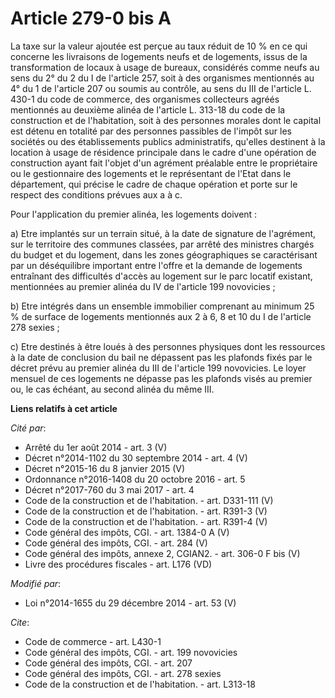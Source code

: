# Article 279-0 bis A

La taxe sur la valeur ajoutée est perçue au taux réduit de 10 % en ce qui concerne les livraisons de logements neufs et de
logements, issus de la transformation de locaux à usage de bureaux, considérés comme neufs au sens du 2° du 2 du I de
l'article 257, soit à des organismes mentionnés au 4° du 1 de l'article 207 ou soumis au contrôle, au sens du III de
l'article L. 430-1 du code de commerce, des organismes collecteurs agréés mentionnés au deuxième alinéa de l'article L.
313-18 du code de la construction et de l'habitation, soit à des personnes morales dont le capital est détenu en totalité par
des personnes passibles de l'impôt sur les sociétés ou des établissements publics administratifs, qu'elles destinent à la
location à usage de résidence principale dans le cadre d'une opération de construction ayant fait l'objet d'un agrément
préalable entre le propriétaire ou le gestionnaire des logements et le représentant de l'Etat dans le département, qui
précise le cadre de chaque opération et porte sur le respect des conditions prévues aux a à c. 

Pour l'application du premier alinéa, les logements doivent : 

a) Etre implantés sur un terrain situé, à la date de signature de l'agrément, sur le territoire des communes classées, par
arrêté des ministres chargés du budget et du logement, dans les zones géographiques se caractérisant par un déséquilibre
important entre l'offre et la demande de logements entraînant des difficultés d'accès au logement sur le parc locatif
existant, mentionnées au premier alinéa du IV de l'article 199 novovicies ; 

b) Etre intégrés dans un ensemble immobilier comprenant au minimum 25 % de surface de logements mentionnés aux 2 à 6, 8 et 10
du I de l'article 278 sexies ; 

c) Etre destinés à être loués à des personnes physiques dont les ressources à la date de conclusion du bail ne dépassent pas
les plafonds fixés par le décret prévu au premier alinéa du III de l'article 199 novovicies. Le loyer mensuel de ces
logements ne dépasse pas les plafonds visés au premier ou, le cas échéant, au second alinéa du même III.

**Liens relatifs à cet article**

_Cité par_:

  - Arrêté du 1er août 2014 - art. 3 (V)
  - Décret n°2014-1102 du 30 septembre 2014 - art. 4 (V)
  - Décret n°2015-16 du 8 janvier 2015 (V)
  - Ordonnance n°2016-1408 du 20 octobre 2016 - art. 5
  - Décret n°2017-760 du 3 mai 2017 - art. 4
  - Code de la construction et de l'habitation. - art. D331-111 (V)
  - Code de la construction et de l'habitation. - art. R391-3 (V)
  - Code de la construction et de l'habitation. - art. R391-4 (V)
  - Code général des impôts, CGI. - art. 1384-0 A (V)
  - Code général des impôts, CGI. - art. 284 (V)
  - Code général des impôts, annexe 2, CGIAN2. - art. 306-0 F bis (V)
  - Livre des procédures fiscales - art. L176 (VD)

_Modifié par_:

  - Loi n°2014-1655 du 29 décembre 2014 - art. 53 (V)

_Cite_:

  - Code de commerce - art. L430-1
  - Code général des impôts, CGI. - art. 199 novovicies
  - Code général des impôts, CGI. - art. 207
  - Code général des impôts, CGI. - art. 278 sexies
  - Code de la construction et de l'habitation. - art. L313-18

